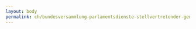 ```yaml
---
layout: body
permalink: ch/bundesversammlung-parlamentsdienste-stellvertretender-generalsekretaer-wissenschaftliche-dienste-kommissionendienst/
---
```


